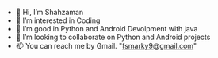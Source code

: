- 👋 Hi, I’m Shahzaman
- 👀 I’m interested in Coding
- 🌱 I’m good in Python and Android Devolpment with java
- 💞️ I’m looking to collaborate on Python and Android projects
- 📫 You can reach me by Gmail. "fsmarky9@gmail.com"

